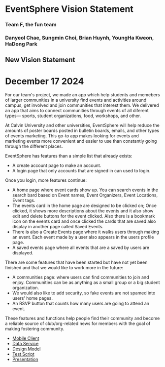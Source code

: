 # EventSphere Vision Statement
### Team F, the fun team
### Danyeol Chae, Sungmin Choi, Brian Huynh, YoungHa Kweon, HaDong Park

## New Vision Statement 
# December 17 2024

For our team's project, we made an app which help students and memebers of larger communities in a university find events and activities around campus, get involved and join communities that interest them. We delivered an app that aims to connect communities through events of all diferent types— sports, student organizations, food, workshops, and other. 

At Calvin University and other universities, EventSphere will help reduce the amounts of poster boards posted in bulletin boards, emails, and other types of events marketing. This go-to app makes looking for events and marketing events more convenient and easier to use than constantly going through the different places. 


EventSphere has features than a simple list that already exists: 
- A create account page to make an account. 
- A login page that only accounts that are signed in can used to login.

Once you login, more features continue: 
- A home page where event cards show up. You can search events in the search bard based on Event names, Event Organizers, Event Locations, Event tags.
- The events card in the home page are designed to be clicked on; Once clicked, it shows more descriptions about the events and it also show edit and delete buttons for the event clicked. Also there is a bookmark icon on the events card and once clicked the cards that are saved also display in another page called Saved Events. 
- There is also a Create Events page where it walks users through making an event. Each event made by a user also appears in the users profile page.
- A saved events page where all events that are a saved by users are displayed. 
  
There are some features that have been started but have not yet been finished and that we would like to work more in the future:
- A communities page: where users can find communities to join and enjoy. Communities can be as anything as a small group or a big student organization. 
- We would also like to add security, so fake events are not spamed into users' home pages.
- An RSVP button that counts how many users are going to attend an event. 

These features and functions help people find their community and become a reliable source of club/org-related news for members with the goal of making fostering community.  
 


- [Mobile Client](https://github.com/calvin-cs262-fall2024-thefunteam/Client)
- [Data Service](https://github.com/calvin-cs262-fall2024-thefunteam/Service)
- [Design Model](https://github.com/calvin-cs262-fall2024-thefunteam/Project/blob/main/design.md)
- [Test Script](https://github.com/calvin-cs262-fall2024-thefunteam/Project/blob/main/User%20Test%20Scripts.pdf)
- [Presentation](https://github.com/calvin-cs262-fall2024-thefunteam/Project/blob/main/Presentations/Event%20Sphere.pptx)
